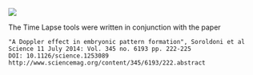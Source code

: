[![](https://travis-ci.org/fiji/Time_Lapse.svg?branch=master)](https://travis-ci.org/fiji/Time_Lapse)

The Time Lapse tools were written in conjunction with the paper

	"A Doppler effect in embryonic pattern formation", Soroldoni et al
	Science 11 July 2014: Vol. 345 no. 6193 pp. 222-225
	DOI: 10.1126/science.1253089
	http://www.sciencemag.org/content/345/6193/222.abstract
